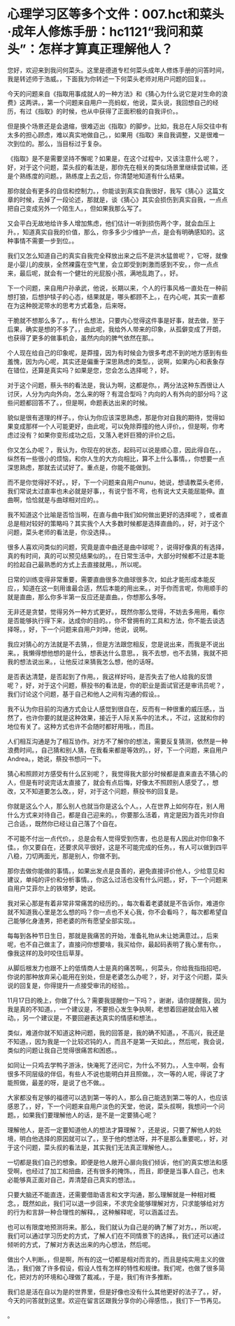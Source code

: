 # 心理学习区等多个文件：007.hct和菜头·成年人修炼手册：hc1121“我问和菜头”：怎样才算真正理解他人？

您好，欢迎来到我问何菜头。这里是德道专栏何菜头成年人修炼手册的问答时间，我是转述师于浩威。，下面我为你转述一下何菜头老师对用户问题的回复。。

今天的问题来自《指取用事成就人的一种方法》和《猜心为什么说它是对生命的浪费》这两讲。，第一个问题来自用户一亮蚂蚁，他说，菜头说，我回想自己的经历，有过《指取》的时候，也从中获得了正面积极的自我评价。。

但是换个场景还是会退缩，很难迈出《指取》的脚步。比如，我总在人际交往中有太多的担心顾虑，难以真实地做自己。，如果用《指取》来自我调整，又是很难一次到位的。那么，当目标过于复杂。

《指取》是不是需要坚持不懈呢？如果是，在这个过程中，又该注意什么呢？，好，对于这个问题，菜头叔的看法是，那你先在相关的类似场景里继续尝试嘛，还是个熟练度的问题。，熟练度上去之后，你清楚地知道有什么结果。

那你就会有更多的自信和控制力。，你能谈到真实自我很好，我写《猜心》这篇文章的时候，去掉了一段论述，那就是，谈《猜心》其实会损伤到真实自我，一点点把自己变成另外一个陌生人。，但如果我那么写了。

又会平白无故地给许多人增加焦虑，他们估计一听到损伤两个字，就会血压上升。，知道真实自我的价值，那么，你多多少少维护一点，是会有明确感知的。这种事情不需要一步到位。。

我们又怎么知道自己的真实自我完全释放出来之后不是洪水猛兽呢？，它呀，就像是小婴儿的皮肤，全然裸露在空气里，会立即受到刺激而感到不安。，你一点点来，最后呢，就会有一个健壮的光屁股小孩，满地乱跑了。，好。

下一个问题，来自用户孙承武，他说，长期以来，个人的行事风格一直处在一种前想打狼，后想护犊子的心态，结果就是，哪头都顾不上。，在内心呢，其实一直都在为这种脱泥带水的思考方式着急，后来呀。

干脆就不想那么多了。，有什么想法，只要内心觉得这件事是好事，就去做，至于后果，确实是想的不多了。，由此呢，我给外人带来的印象，从孤僻变成了开朗，也获得了更多的做事机会，虽然内向的脾气依然在那。。

个人现在给自己的印象呢，是莽撞，因为有时候会为很多考虑不到的地方感到有些羞愧，因为内心呢，其实还是偏重于深思熟虑的类型。，说啊，如果内心和表象存在错位，还算是真实吗？如果是您，您会怎么选择呢？，好。

对于这个问题，蔡头书的看法是，我认为啊，这都是你。，两分法这种东西很让人讨厌，人分为内向外向，怎么来的呀？有混合型吗？内向的人有外向的部分吗？这些问题都回答不了。，但是啊，命题表达出来的时候。

貌似是很有道理的样子。，你认为你应该深思熟虑，那是你对自我的期待，觉得如果变成那样一个人可能更好，由此呢，可以免除莽撞的他人评价。，但是啊，你考虑过没有？如果你变形成功之后，又落入老奸巨猾的评价之后。

你又怎么办呢？，我认为，你现在的状态，起码可以说是顺心意，因此得自在。，纵然有一些很小的烦恼，和你人生的大方向相比，算不上什么事情。，你想要一点深思熟虑，那就去试试好了。重点是，你能不能做到。

而不是你觉得好不好。，好，下一个问题来自用户nunu，她说，想请教菜头老师，我们常说太过直率也未必就是好事，，有说宁哲不弯，也有说大丈夫能屈能伸。直曲啊，恰恰就是与曲球相对应的。。

我不知道这个比喻是否恰当啊，在直与曲中我们如何做出更好的选择呢？，或者直总是相对较好的策略吗？其实我个人大多数时候都是选择直曲的。，好，对于这个问题，菜头老师的看法是，你没选择。。

很多人喜欢问类似的问题，究竟是直中曲还是曲中球呢？，说得好像真的有选择，真的有时间，真的可以预见结果似的。，在日常生活中，大部分时候都不过是本能的捡起自己最熟悉的方式上去直接就用。，所以呢。

日常的训练变得非常重要，需要直曲很多次曲球很多次，如此才能形成本能反应，，知道在这一刻用谁最合适，然后本能的用出来。，对于你而言呢，你用顺手的就是直曲，那么你多半第一反应还是直曲。，你想那么多呀。

无非还是贪婪，觉得另外一种方式更好。，既然你那么觉得，不妨去多用用，看你是否能够执行得下来，达成你的目的。，你不曾拥有的工具和方法，你不能去谈选择呀。，好，下一个问题来自用户刘坤，他说，说啊。

我应对猜心的方法就是不去猜，，但是方法跟您相反，您是说出来，而我是不说出来。，我懒得想他想的是什么，想表达什么意思。，我不去想，也不去猜，我就不把我的想法说出来。，让他反过来猜我怎么想，他的话呀。

是否表达清楚，是否起到了作用。，我这样好吗，是否失去了他人给我的反馈呢？，好，对于这个问题，蔡投书的看法是，你的职业是面试官还是审讯员呢？，我们讨论这个问题，基于自己和他人之间有沟通的假设。。

我不认为你目前的沟通方式会让人感觉到很自在，反而有一种很重的威压感。，当然了，也许你要的就是这种效果，接近于人际关系中的法术。，不过，这就和你的地位有关了。这种方式也许不会随时都好用哦。，而且。

人们相互沟通是为了相互协作。对方不了解你的想法，需要反复猜测，依然是一种浪费时间。，自己猜和别人猜，在我看来都是等效的。，好，下一个问题，来自用户Andrea。，她说，蔡投书想问一下。

猜心和照顾对方感受有什么区别呢？，我觉得我大部分时候都是直来直去不猜心的人，但是有时说完话太直接了，就会有点后悔，好像太不照顾别人感受了。，想改，又不知道要怎么改。，好，对于这个问题，蔡投书的回复是。

你就是这么个人，那么别人也就当你是这么个人。，人在世界上如何存在，别人用什么方式来对待自己，都是自己迎来的。，你要那么活着，肯定是因为首先对你自己合适。，既然你已经让自己落了个自在。

不可能不付出一点代价。，总是会有人觉得受到伤害，也总是有人因此对你印象不佳。，你又要自在，还要求风平很好，这是不可能完成的任务。，有人可以做到四平八稳，刀切两面光，那是别人，你做不到。

那你去做你能做的事情。，如果出发点是良善的，避免直接评价他人，少给意见和建议，单纯的评价和分析事情。，你这么过活也没有什么问题。，好，下一个问题来自用户艾菲尔上的铁塔梦，她说。

我对采心那是有着非常非常痛苦的经历的。，每次看着老婆就是不告诉你，难道你就不知道我心里是怎么想的吗？你一点也不关心我，你不会看吗？，每次都希望自己能够化身渣男，把老婆的所有愿望全部实现。。

每每到各种节日生日，那就是我痛苦的开始，准备礼物从未让她满意过。，后来呢，也不自己做主了，直接问你想要啥，我买给你，最起码表明了我心里有你。，像我这样的及时咬住后草芽。

从脚后根发力也跟不上的低情商人士是真的痛苦啊。，何菜头，你给我指指招吧，你说的那种放弃采心能用在别处，但是老婆怎么办呢？，好，对于这个问题，菜头说的回复是，你得提升一点接受审讯的经验。。

11月17日的晚上，你做了什么？需要我提醒你一下吗？，谢谢，请你提醒我，因为我是真的不知道。，一个建议是，不要担心发生争执啊，老想着回避就会陷入被动。，另一个建议是，不要回避表达真实的情感和想法。。

类似，难道你就不知道这种问题，我的回答是，我的确不知道。，不高兴，我还是不知道。，因为我是一个比较迟钝的人，而且不是第一天如此。，然后呢，我会说，类似的问题让我自己觉得很痛苦和困惑。。

如同让一只鸡去学鸭子游泳，快淹死了还问它，为什么不努力。，人生中啊，会有很多不同层级的伴侣，有些人不说也能明白并且照做。，次一等的人呢，得说了才能照做，最差的呀，是说了也不做。。

大家都没有足够的福德可以选到第一等的人，那么自己能选到第二等的人，也应该感恩了。，好，下一个问题来自用户淡色的天堂，他说，菜头叔啊，我想问一个问题。，如果我们要理解他人的话，是不是一定要猜心呢？

理解他人，是否一定要知道他人的想法才算理解？，还是说，只要了解他人的处境，明白他选择的原因就可以了。，至于他的想法呀，并不是那么重要呢。，好，对于这个问题，菜头叔的看法是，其实我们无法真正理解他人。。

一切都是我们自己的想象。即便是他人敞开心扉向我们倾诉，他们的真实想法和感受啊，也经过了加工和扭曲，还有很多的掩饰。，而且，即便是当事人自己，也未必能够真正面对自己，弄清楚自己真实的想法。。

只要大脑还不能直连，还需要借助语言和文字沟通，那么理解就是一种相对概念。，既然如此，我们可以退一步回来，不求完全能够理解对方，只求能够给对方的行为和言辞一种合理性的解释。，这种解释呢，可以涵盖过去。

也可以有限度地预测将来。那么，我们就认为自己是的确了解了对方。，所以呢，我们可以通过学习历史的方式，了解人们在不同情景下的选择。，我们还可以通过倾听的方式，了解对方表达出来的内心想法，然后呢。

做出个人判断。，但是啊，所有的这一切都是相对而言的，而且是纯实用主义的做法。，我们做了许多假设，假设人性有怎样的特性和规律。我们呢，也做了很多简化，把对方的环境和心理做了裁减。，于是，我们有许多推断。

我们总是活在自以为是的世界里，但是好像也没有什么其他更好的法子了。，好，今天的问答就到这里。欢迎在留言区跟我分享你的心得感悟。，我们下一节再见。

。